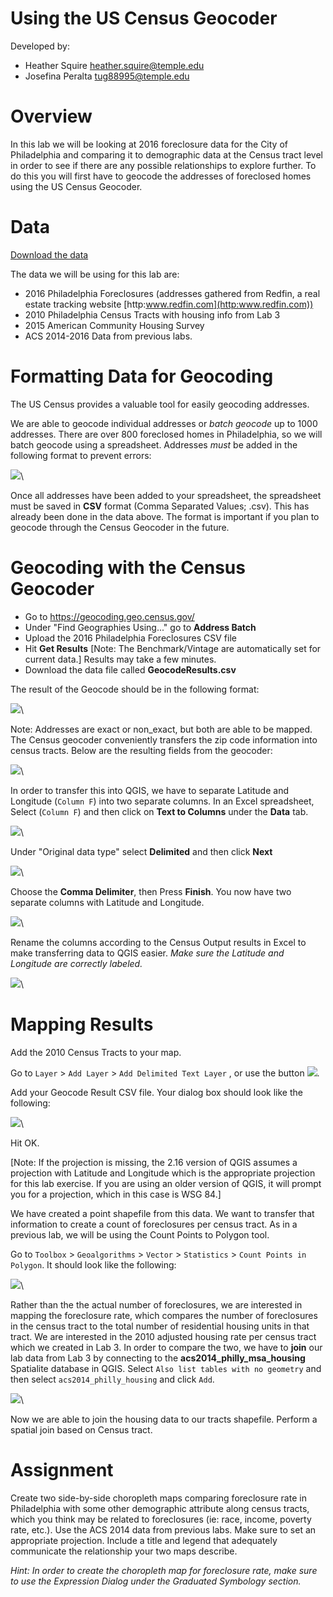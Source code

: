 Using the US Census Geocoder
============================

Developed by:

* Heather Squire [heather.squire@temple.edu](mailto:heather.squire@temple.edu)
* Josefina Peralta [tug88995@temple.edu](mailto:tug88995@temple.edu)



Overview
========
In this lab we will be looking at 2016 foreclosure data for the City of Philadelphia and comparing it to demographic data at the Census tract level in order to see if there are any possible relationships to explore further. To do this you will first have to geocode the addresses of foreclosed homes using the US Census Geocoder.

Data
====

[Download the data](https://docs.google.com/a/temple.edu/folderview?id=0B3Ek46A1ccaQc3BZS0pKQzRpcHM&usp=drive_web)

The data we will be using for this lab are:
- 2016 Philadelphia Foreclosures (addresses gathered from Redfin, a real estate tracking website [http:www.redfin.com](http:www.redfin.com))
- 2010 Philadelphia Census Tracts with housing info from Lab 3 
- 2015 American Community Housing Survey 
- ACS 2014-2016 Data from previous labs.




Formatting Data for Geocoding
=========================
The US Census provides a valuable tool for easily geocoding addresses.


We are able to geocode individual addresses or *batch geocode* up to 1000 addresses. There are over 800 foreclosed homes in Philadelphia, so we will batch geocode using a spreadsheet. Addresses *must* be added in the following format to prevent errors:

![](images/image_1.png)\ 

Once all addresses have been added to your spreadsheet, the spreadsheet must be saved in **CSV** format (Comma Separated Values; .csv). This has already been done in the data above. The format is important if you plan to geocode through the Census Geocoder in the future. 

Geocoding with the Census Geocoder 
===========================
- Go to <https://geocoding.geo.census.gov/>
- Under "Find Geographies Using..." go to **Address Batch**
- Upload the 2016 Philadelphia Foreclosures CSV file
- Hit **Get Results** [Note: The Benchmark/Vintage are automatically set for current data.] Results may take a few minutes. 
- Download the data file called **GeocodeResults.csv**

The result of the Geocode should be in the following format:

![](images/image_2.png)\ 

Note: Addresses are exact or non_exact, but both are able to be mapped. The Census geocoder conveniently transfers the zip code information into census tracts. Below are the resulting fields from the geocoder:

![](images/image_3.png)\ 

In order to transfer this into QGIS, we have to separate Latitude and Longitude (`Column F`) into two separate columns. In an Excel spreadsheet, Select (`Column F`) and then click on **Text to Columns** under the **Data** tab.

![](images/image_4.png)\ 

Under "Original data type" select **Delimited** and then click **Next**

![](images/image_5.png)\ 

Choose the **Comma Delimiter**, then Press **Finish**. You now have two separate columns with Latitude and Longitude. 

![](images/image_6.png)\ 

Rename the columns according to the Census Output results in Excel to make transferring data to QGIS easier. *Make sure the Latitude and Longitude are correctly labeled.*

![](images/image_7.png)\ 

Mapping Results
============== 
Add the 2010 Census Tracts to your map. 

Go to `Layer` > `Add Layer` > `Add Delimited Text Layer` , or use the button ![](images/image_8.png). 

Add your Geocode Result CSV file. Your dialog box should look like the following:  

![](images/image_9.png)\ 

Hit OK. 

[Note: If the projection is missing, the 2.16 version of QGIS assumes a projection with Latitude and Longitude which is the appropriate projection for this lab exercise. If you are using an older version of QGIS, it will prompt you for a projection, which in this case is WSG 84.]


We have created a point shapefile from this data. We want to transfer that information to create a count of foreclosures per census tract. As in a previous lab, we will be using the Count Points to Polygon tool. 

Go to `Toolbox` > `Geoalgorithms` > `Vector` > `Statistics` > `Count Points in Polygon`. 
It should look like the following: 

![](images/image_10.png)\ 

Rather than the the actual number of foreclosures, we are interested in mapping the foreclosure rate, which compares the number of foreclosures in the census tract to the total number of residential housing units in that tract. We are interested in the 2010 adjusted housing rate per census tract which we created in Lab 3. In order to compare the two, we have to **join** our lab data from Lab 3 by connecting to the **acs2014_philly_msa_housing** Spatialite database in QGIS. Select `Also list tables with no geometry` and then select `acs2014_philly_housing` and click `Add`.

![](images/image_11.png)\ 

Now we are able to join the housing data to our tracts shapefile.  Perform a spatial join based on Census tract.

Assignment 
==========

Create two side-by-side choropleth maps comparing foreclosure rate in Philadelphia with some other demographic attribute along census tracts, which you think may be related to foreclosures (ie: race, income, poverty rate, etc.). Use the ACS 2014 data from previous labs. Make sure to set an appropriate projection. Include a title and legend that adequately communicate the relationship your two maps describe.


*Hint: In order to create the choropleth map for foreclosure rate, make sure to use the Expression Dialog under the Graduated Symbology section.* 












